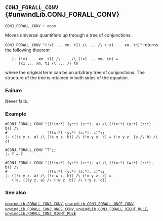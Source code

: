 ## `CONJ_FORALL_CONV` {#unwindLib.CONJ_FORALL_CONV}


```
CONJ_FORALL_CONV : conv
```



Moves universal quantifiers up through a tree of conjunctions.


`CONJ_FORALL_CONV "(!x1 ... xm. t1) /\ ... /\ (!x1 ... xm. tn)"` returns the
following theorem:
    
       |- (!x1 ... xm. t1) /\ ... /\ (!x1 ... xm. tn) =
          !x1 ... xm. t1 /\ ... /\ tn
    
where the original term can be an arbitrary tree of conjunctions. The
structure of the tree is retained in both sides of the equation.

### Failure

Never fails.

### Example

    
    #CONJ_FORALL_CONV "((!(x:*) (y:*) (z:*). a) /\ (!(x:*) (y:*) (z:*). b)) /\
    #                  (!(x:*) (y:*) (z:*). c)";;
    |- ((!x y z. a) /\ (!x y z. b)) /\ (!x y z. c) = (!x y z. (a /\ b) /\ c)
    
    #CONJ_FORALL_CONV "T";;
    |- T = T
    
    #CONJ_FORALL_CONV "((!(x:*) (y:*) (z:*). a) /\ (!(x:*) (w:*) (z:*). b)) /\
    #                  (!(x:*) (y:*) (z:*). c)";;
    |- ((!x y z. a) /\ (!x w z. b)) /\ (!x y z. c) =
       (!x. ((!y z. a) /\ (!w z. b)) /\ (!y z. c))
    

### See also

[`unwindLib.FORALL_CONJ_CONV`](#unwindLib.FORALL_CONJ_CONV), [`unwindLib.CONJ_FORALL_ONCE_CONV`](#unwindLib.CONJ_FORALL_ONCE_CONV), [`unwindLib.FORALL_CONJ_ONCE_CONV`](#unwindLib.FORALL_CONJ_ONCE_CONV), [`unwindLib.CONJ_FORALL_RIGHT_RULE`](#unwindLib.CONJ_FORALL_RIGHT_RULE), [`unwindLib.FORALL_CONJ_RIGHT_RULE`](#unwindLib.FORALL_CONJ_RIGHT_RULE)

